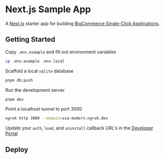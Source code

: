 # Next.js Sample App

A [Next.js](https://nextjs.org/) starter app for building [BigCommerce Single-Click Applications](https://developer.bigcommerce.com/docs/integrations/apps).

## Getting Started

Copy `.env.example` and fill out environment variables

```bash
cp .env.example .env.local
```

Scaffold a local `sqlite` database

```bash
pnpm db:push
```

Run the development server

```bash
pnpm dev
```

Point a localhost tunnel to port 3000

```bash
ngrok http 3000 --domain=sca-modern.ngrok.dev
```

Update your `auth`, `load`, and `uninstall` callback URL's in the [Developer Portal](https://devtools.bigcommerce.com)

## Deploy

